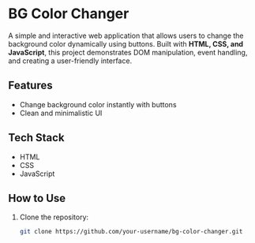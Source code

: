 # BG Color Changer

A simple and interactive web application that allows users to change the background color dynamically using buttons. Built with **HTML, CSS, and JavaScript**, this project demonstrates DOM manipulation, event handling, and creating a user-friendly interface.

## Features
- Change background color instantly with buttons
- Clean and minimalistic UI

## Tech Stack
- HTML
- CSS
- JavaScript

## How to Use
1. Clone the repository:
   ```bash
   git clone https://github.com/your-username/bg-color-changer.git
